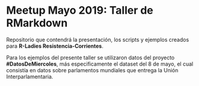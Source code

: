 # Meetup Mayo 2019: Taller de RMarkdown
Repositorio que contendrá la presentación, los scripts y ejemplos creados para **R-Ladies Resistencia-Corrientes**.

Para los ejemplos del presente taller se utilizaron datos del proyecto **#DatosDeMiercoles**, más especificamente el dataset del 8 de mayo,
el cual consistía en datos sobre parlamentos mundiales que entrega la Unión Interparlamentaria.


